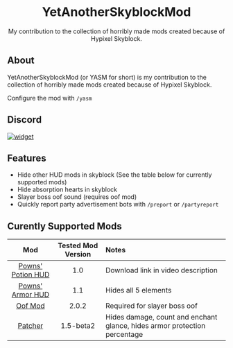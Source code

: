 <div align="center">
  
# YetAnotherSkyblockMod

My contribution to the collection of horribly made mods created because of Hypixel Skyblock.

</div>

## About

YetAnotherSkyblockMod (or YASM for short) is my contribution to the
collection of horribly made mods created because of Hypixel Skyblock.

Configure the mod with `/yasm`

## Discord

[![widget](https://inv.wtf/widget/djl)](https://inv.wtf/djl)

## Features

- Hide other HUD mods in skyblock (See the table below for currently supported mods)
- Hide absorption hearts in skyblock
- Slayer boss oof sound (requires oof mod)
- Quickly report party advertisement bots with `/preport` or `/partyreport`

## Curently Supported Mods

| Mod | Tested Mod Version  | Notes |
| :---: | :---: | :--- |
| [Powns' Potion HUD](https://www.youtube.com/watch?v=yI4p-2eK7yw) | 1.0 | Download link in video description
| [Powns' Armor HUD](https://download.powns.dev/armorhud189) | 1.1 | Hides all 5 elements
| [Oof Mod](https://www.youtube.com/watch?v=bUelJG5kGK0) | 2.0.2 | Required for slayer boss oof
| [Patcher](https://sk1er.club/mods/patcher) | 1.5-beta2 | Hides damage, count and enchant glance, hides armor protection percentage

